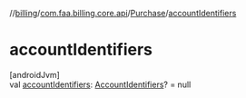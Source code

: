 //[billing](../../../index.md)/[com.faa.billing.core.api](../index.md)/[Purchase](index.md)/[accountIdentifiers](account-identifiers.md)

# accountIdentifiers

[androidJvm]\
val [accountIdentifiers](account-identifiers.md): [AccountIdentifiers](../-account-identifiers/index.md)? = null
